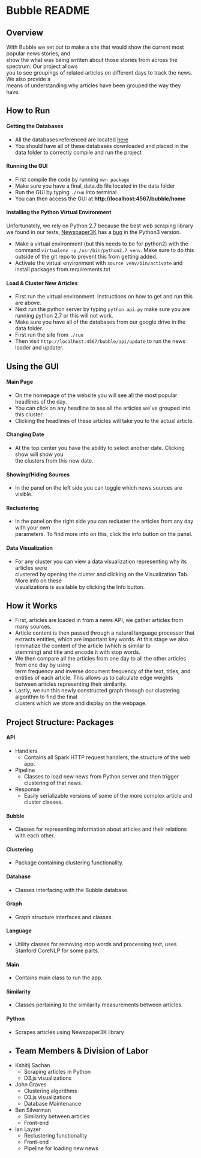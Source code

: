 
# Bubble README  
## Overview  
With Bubble we set out to make a site that would show the current most popular news stories, and  
 show the what was being written about those stories from across the spectrum. Our project allows  
  you to see groupings of related articles on different days to track the news. We also provide a  
   means of understanding why articles have been grouped the way they have.   
## How to Run  
#### Getting the Databases
* All the databases referenced are located [here](https://drive.google.com/drive/folders/18EIoz_7WVWED-k-nqFDHW0W8ZyW_Smzv?usp=sharing)
* You should have all of these databases downloaded and placed in the data folder to correctly compile and run the project
#### Running the GUI  
* First compile the code by running `mvn package`
* Make sure you have a final_data.db file located in the data folder  
* Run the GUI by typing `./run` into terminal  
* You can then access the GUI at **http://localhost:4567/bubble/home**  
#### Installing the Python Virtual Environment  
Unfortunately, we rely on Python 2.7 because the best web scraping library we found in our tests, 
[Newspaper3K](https://newspaper.readthedocs.io/en/latest/index.html) has a 
[bug](https://github.com/codelucas/newspaper/issues/485) in the Python3 version.
* Make a virtual environment (but this needs to be for python2) with the command 
`virtualenv -p /usr/bin/python2.7 venv`. Make sure to do this outside of the git repo to 
prevent this from getting added.
* Activate the virtual environment with `source venv/bin/activate` and install packages from requirements.txt
#### Load & Cluster New Articles
* First run the virtual environment. Instructions on how to get and run this are above.
* Next run the python server by typing `python api.py` make sure you are running python 2.7 or this will not work.
* Make sure you have all of the databases from our google drive in the data folder.
* First run the site from `./run`
* Then visit `http://localhost:4567/bubble/api/update` to run the news loader and updater.
## Using the GUI  
#### Main Page  
* On the homepage of the website you will see all the most popular headlines of the day.  
* You can click on any headline to see all the articles we've grouped into this cluster.  
* Clicking the headlines of these articles will take you to the actual article.  
#### Changing Date  
* At the top center you have the ability to select another date. Clicking show will show you  
 the clusters from this new date.  
#### Showing/Hiding Sources  
* In the panel on the left side you can toggle which news sources are visible.  
#### Reclustering  
* In the panel on the right side you can recluster the articles from any day with your own  
 parameters. To find more info on this, click the info button on the panel.  
#### Data Visualization  
* For any cluster you can view a data visualization representing why its articles were  
 clustered by opening the cluster and clicking on the Visualization Tab. More info on these  
  visualizations is available by clicking the Info button.  
## How it Works  
* First, articles are loaded in from a news API, we gather articles from many sources.  
* Article content is then passed through a natural language processor that extracts entities, which are important key words. At this stage we also lemmatize the content of the article (which is similar to   
stemming) and title and encode it with stop words.  
 * We then compare all the articles from one day to all the other articles from one day by using  
  term frequency and inverse document frequency of the text, titles, and entities of each article. This allows us to calculate edge weights between articles representing their similarity.   
* Lastly, we run this newly constructed graph through our clustering algorithm to find the final  
 clusters which we store and display on the webpage.  
## Project Structure: Packages  
#### API  
* Handlers  
    * Contains all Spark HTTP request handlers, the structure of the web app.
* Pipeline  
    *  Classes to load new news from Python server and then trigger clustering
    of that news.
* Response  
  * Easily serializable versions of some of the more complex article and cluster
  classes.
#### Bubble  
*  Classes for representing information about articles and their relations with
each other.
#### Clustering  
*  Package containing clustering functionality.
#### Database  
*  Classes interfacing with the Bubble database.
#### Graph  
*  Graph structure interfaces and classes.
#### Language  
* Utility classes for removing stop words and processing text, uses Stanford CoreNLP
for some parts.
#### Main  
* Contains main class to run the app.
#### Similarity
* Classes pertaining to the similarity measurements between articles.
#### Python  
* Scrapes articles using Newspaper3K library
* ## Team Members & Division of Labor  
* Kshitij Sachan  
  * Scraping articles in Python  
  * D3.js visualizations
* John Graves  
  * Clustering algorithms
  * D3.js visualizations  
  * Database Maintenance
* Ben Silverman  
  * Similarity between articles  
  * Front-end
* Ian Layzer  
  * Reclustering functionality
  * Front-end
  * Pipeline for loading new news
